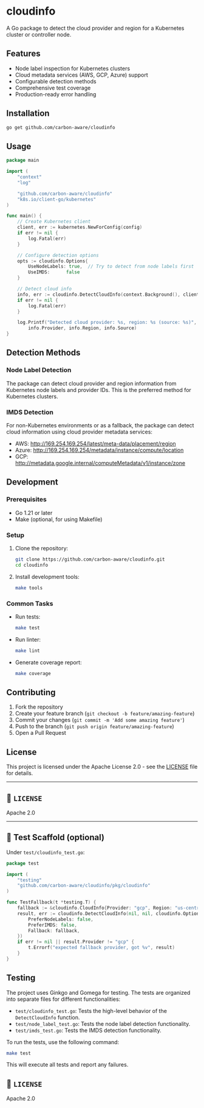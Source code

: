# cloudinfo

A Go package to detect the cloud provider and region for a Kubernetes cluster or controller node.

## Features

- Node label inspection for Kubernetes clusters
- Cloud metadata services (AWS, GCP, Azure) support
- Configurable detection methods
- Comprehensive test coverage
- Production-ready error handling

## Installation

```bash
go get github.com/carbon-aware/cloudinfo
```

## Usage

```go
package main

import (
    "context"
    "log"

    "github.com/carbon-aware/cloudinfo"
    "k8s.io/client-go/kubernetes"
)

func main() {
    // Create Kubernetes client
    client, err := kubernetes.NewForConfig(config)
    if err != nil {
        log.Fatal(err)
    }

    // Configure detection options
    opts := cloudinfo.Options{
        UseNodeLabels: true,  // Try to detect from node labels first
        UseIMDS:      false
    }

    // Detect cloud info
    info, err := cloudinfo.DetectCloudInfo(context.Background(), client, opts)
    if err != nil {
        log.Fatal(err)
    }

    log.Printf("Detected cloud provider: %s, region: %s (source: %s)",
        info.Provider, info.Region, info.Source)
}
```

## Detection Methods

### Node Label Detection

The package can detect cloud provider and region information from Kubernetes node labels and provider IDs. This is the preferred method for Kubernetes clusters.

### IMDS Detection

For non-Kubernetes environments or as a fallback, the package can detect cloud information using cloud provider metadata services:

- AWS: http://169.254.169.254/latest/meta-data/placement/region
- Azure: http://169.254.169.254/metadata/instance/compute/location
- GCP: http://metadata.google.internal/computeMetadata/v1/instance/zone

## Development

### Prerequisites

- Go 1.21 or later
- Make (optional, for using Makefile)

### Setup

1. Clone the repository:
   ```bash
   git clone https://github.com/carbon-aware/cloudinfo.git
   cd cloudinfo
   ```

2. Install development tools:
   ```bash
   make tools
   ```

### Common Tasks

- Run tests:
  ```bash
  make test
  ```

- Run linter:
  ```bash
  make lint
  ```

- Generate coverage report:
  ```bash
  make coverage
  ```

## Contributing

1. Fork the repository
2. Create your feature branch (`git checkout -b feature/amazing-feature`)
3. Commit your changes (`git commit -m 'Add some amazing feature'`)
4. Push to the branch (`git push origin feature/amazing-feature`)
5. Open a Pull Request

## License

This project is licensed under the Apache License 2.0 - see the [LICENSE](LICENSE) file for details.

---

## 📄 `LICENSE`

Apache 2.0

---

## 🧪 Test Scaffold (optional)

Under `test/cloudinfo_test.go`:

```go
package test

import (
    "testing"
    "github.com/carbon-aware/cloudinfo/pkg/cloudinfo"
)

func TestFallback(t *testing.T) {
    fallback := &cloudinfo.CloudInfo{Provider: "gcp", Region: "us-central1"}
    result, err := cloudinfo.DetectCloudInfo(nil, nil, cloudinfo.Options{
        PreferNodeLabels: false,
        PreferIMDS: false,
        Fallback: fallback,
    })
    if err != nil || result.Provider != "gcp" {
        t.Errorf("expected fallback provider, got %v", result)
    }
}


```

## Testing

The project uses Ginkgo and Gomega for testing. The tests are organized into separate files for different functionalities:

- `test/cloudinfo_test.go`: Tests the high-level behavior of the `DetectCloudInfo` function.
- `test/node_label_test.go`: Tests the node label detection functionality.
- `test/imds_test.go`: Tests the IMDS detection functionality.

To run the tests, use the following command:

```bash
make test
```

This will execute all tests and report any failures.

## 📄 `LICENSE`

Apache 2.0
